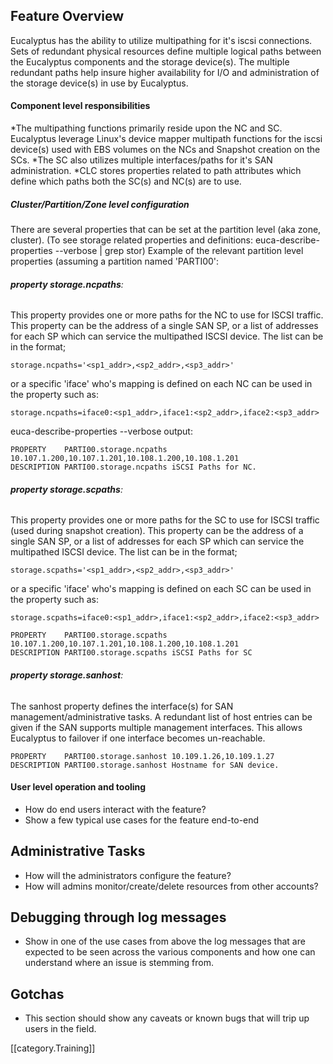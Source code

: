 ## Feature Overview
Eucalyptus has the ability to utilize multipathing for it's iscsi connections. Sets of redundant physical resources define multiple logical paths between the Eucalyptus components and the storage device(s). The multiple redundant paths help insure higher availability for I/O and administration of the storage device(s) in use by Eucalyptus. 

#### Component level responsibilities
*The multipathing functions primarily reside upon the NC and SC. Eucalyptus leverage Linux's device mapper  multipath functions for the iscsi device(s) used with EBS volumes on the NCs and Snapshot creation on the SCs. *The SC also utilizes multiple interfaces/paths for it's SAN administration. 
*CLC stores properties related to path attributes which define which paths both the SC(s) and NC(s) are to use. 

##### Cluster/Partition/Zone level configuration
There are several properties that can be set at the partition level (aka zone, cluster). (To see storage related properties and definitions: euca-describe-properties --verbose | grep stor)
Example of the relevant partition level properties (assuming a partition named 'PARTI00':

###### **property storage.ncpaths**:
This property provides one or more paths for the NC to use for ISCSI traffic. This property can be the address of a single SAN SP, or a list of addresses for each SP which can service the multipathed ISCSI device. The list can be in the format; 
```
storage.ncpaths='<sp1_addr>,<sp2_addr>,<sp3_addr>'

```

or a specific 'iface' who's mapping is defined on each NC can be used in the property such as: 

```
storage.ncpaths=iface0:<sp1_addr>,iface1:<sp2_addr>,iface2:<sp3_addr>
```

euca-describe-properties --verbose output:
```
PROPERTY	PARTI00.storage.ncpaths	10.107.1.200,10.107.1.201,10.108.1.200,10.108.1.201
DESCRIPTION	PARTI00.storage.ncpaths	iSCSI Paths for NC. 
```


###### **property storage.scpaths**:
This property provides one or more paths for the SC to use for ISCSI traffic (used during snapshot creation). This property can be the address of a single SAN SP, or a list of addresses for each SP which can service the multipathed ISCSI device. The list can be in the format; 
```
storage.scpaths='<sp1_addr>,<sp2_addr>,<sp3_addr>'
```  
or a specific 'iface' who's mapping is defined on each SC can be used in the property such as: 
```
storage.scpaths=iface0:<sp1_addr>,iface1:<sp2_addr>,iface2:<sp3_addr>
```

```
PROPERTY	PARTI00.storage.scpaths	10.107.1.200,10.107.1.201,10.108.1.200,10.108.1.201
DESCRIPTION	PARTI00.storage.scpaths	iSCSI Paths for SC
```

###### **property storage.sanhost**:
The sanhost property defines the interface(s) for SAN management/administrative tasks. A redundant list of host entries can be given if the SAN supports multiple management interfaces. This allows Eucalyptus to failover if one interface becomes un-reachable. 
```
PROPERTY	PARTI00.storage.sanhost	10.109.1.26,10.109.1.27
DESCRIPTION	PARTI00.storage.sanhost	Hostname for SAN device.
```



#### User level operation and tooling
* How do end users interact with the feature?
* Show a few typical use cases for the feature end-to-end

## Administrative Tasks
* How will the administrators configure the feature?
* How will admins monitor/create/delete resources from other accounts?

## Debugging through log messages
* Show in one of the use cases from above the log messages that are expected to be seen across the various components and how one can understand where an issue is stemming from.

## Gotchas
* This section should show any caveats or known bugs that will trip up users in the field.

[[category.Training]]